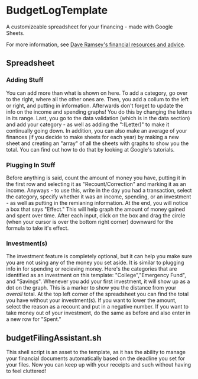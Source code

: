 # BudgetLogTemplate

A customizeable spreadsheet for your financing - made with Google Sheets.

For more information, see [Dave Ramsey's financial resources and advice](https://www.daveramsey.com/tools).

## Spreadsheet

### Adding Stuff
You can add more than what is shown on here. To add a category, go over to the right, where all the other ones are. Then, you add a collum to the left or right, and putting in information. Afterwards don't forget to update the info on the income and spending graphs! You do this by changing the letters in its range. Last, you go to the data validation (which is in the data section) and add your category - as well as adding the ":(Letter)" to make it continually going down. In addition, you can also make an average of your finances (if you decide to make sheets for each year) by making a new sheet and creating an "array" of all the sheets with graphs to show you the total. You can find out how to do that by looking at Google's tutorials.

### Plugging In Stuff
Before anything is said, count the amount of money you have, putting it in the first row and selecting it as "Recount/Correction" and marking it as an income. Anyways - to use this, write in the day you had a transaction, select the category, specify whether it was an income, spending, or an investment - as well as putting in the remianing information. At the end, you will notice a box that says "Effect." This will help graph the amount of money gained and spent over time. After each input, click on the box and drag the circle (when your cursor is over the bottom right corner) downward for the formula to take it's effect.

### Investment(s)
The investment feature is completely optional, but it can help you make sure you are not using any of the money you set aside. It is similar to plugging info in for spending or recieving money. Here's the categories that are identified as an investment on this template: "College","Emergency Fund", and "Savings". Whenever you add your first investment, it will show up as a dot on the graph. This is a marker to show you the distance from your *overall* total. At the top left corner of the spreadsheet you can find the total you have without your investment(s). If you want to lower the amount, select the reason as a recount and put in a negative number. If you want to take money out of your investment, do the same as before and also enter in a new row for "Spent."

## budgetFilingAssistant.sh
This shell script is an asset to the template, as it has the ability to manage your financial documents automatically based on the deadline you set for your files. Now you can keep up with your receipts and such without having to feel cluttered!
